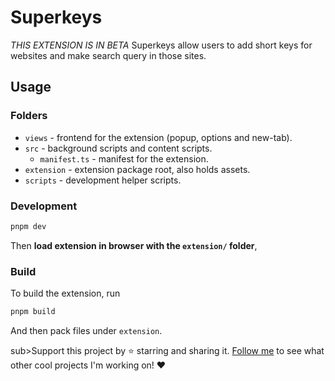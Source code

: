 # Superkeys

_THIS EXTENSION IS IN BETA_ Superkeys allow users to add short keys for websites and make search query in those sites.

## Usage

### Folders

- `views` - frontend for the extension (popup, options and new-tab).
- `src` - background scripts and content scripts.
  - `manifest.ts` - manifest for the extension.
- `extension` - extension package root, also holds assets.
- `scripts` - development helper scripts.

### Development

```bash
pnpm dev
```

Then **load extension in browser with the `extension/` folder**,

### Build

To build the extension, run

```bash
pnpm build
```

And then pack files under `extension`.

sub>Support this project by ⭐️ starring and sharing it. [Follow me](https://github.com/privatenumber) to see what other cool projects I'm working on! ❤️</sub>